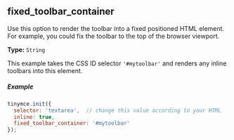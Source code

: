 ## fixed_toolbar_container

Use this option to render the toolbar into a fixed positioned HTML element. For example, you could fix the toolbar to the top of the browser viewport.

**Type:** `String`

This example takes the CSS ID selector `'#mytoolbar'` and renders any inline toolbars into this element.

##### Example

```js
tinymce.init({
  selector: 'textarea',  // change this value according to your HTML
  inline: true,
  fixed_toolbar_container: '#mytoolbar'
});
```
